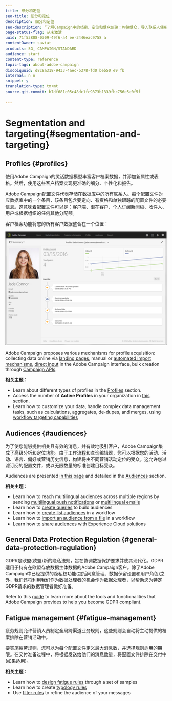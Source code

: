 ```yaml
---
title: 细分和定位
seo-title: 细分和定位
description: 细分和定位
seo-description: “了解Campaign中的档案、定位和受众创建：构建受众，导入联系人使用Experience Cloud解决方案共享受众，避免营销疲劳”。
page-status-flag: 从未激活
uuid: 71f53808-0309-49f6-a4 ee-3446eac9758 a
contentOwner: saviat
products: SG_ CAMPAIGN/STANDARD
audience: start
content-type: reference
topic-tags: about-adobe-campaign
discoiquuid: d8c8a318-9433-4aec-b378-fd0 beb50 e9 fb
internal: n n
snippet: y
translation-type: tm+mt
source-git-commit: b7df681c05c48dc1fc9873b1339fbc756e5e0f5f

---
```



# Segmentation and targeting{#segmentation-and-targeting}

## Profiles {#profiles}

使用Adobe Campaign的灵活数据模型丰富客户档案数据，并添加新属性或表格。然后，使用这些客户档案实现更准确的细分、个性化和报告。

Adobe Campaign配置文件代表存储在数据库中的所有联系人。每个配置文件对应数据库中的一个条目，该条目包含要定向、有资格和单独跟踪的配置文件的必要信息。这意味着配置文件可以是：客户端、潜在客户、个人订阅新闻稿、收件人、用户或根据组织的任何其他分配额。

客户档案功能将您的所有客户数据整合在一个位置：

![](assets/mkt_hist_view.png)

Adobe Campaign proposes various mechanisms for profile acquisition: collecting data online via [landing pages](../../channels/using/about-landing-pages.md), manual or [automated import mechanisms](../../automating/using/about-data-import-and-export.md), [direct input](../../audiences/using/creating-profiles.md) in the Adobe Campaign interface, bulk creation through [Campaign APIs](https://docs.campaign.adobe.com/doc/standard/en/api/ACS_API.html).

**相关主题：**

* Learn about different types of profiles in the [Profiles](../../audiences/using/about-profiles.md) section.
* Access the number of **Active Profiles** in your organization in [this section](../../audiences/using/active-profiles.md).
* Learn how to customize your data, handle complex data management tasks, such as calculations, aggregates, de-dupes, and merges, using [workflow targeting capabilities](../../automating/using/about-targeting-activities.md)

## Audiences {#audiences}

为了使您能够提供相关且有效的消息，并有效地吸引客户，Adobe Campaign集成了高级分析和定位功能。由于工作流程和查询编辑器，您可以根据您的活动、活动、语言、偏好或营销历史信息，构建将由不同营销活动定位的受众。这允许您过滤订阅的配置文件，或以无限数量的标准创建目标受众。

Audiences are presented [in this page](../../audiences/using/about-audiences.md) and detailed in the [Audiences](../../audiences/using/creating-audiences.md) section.

**相关主题：**

* Learn how to reach multilingual audiences across multiple regions by sending [multilingual push notifications](../../channels/using/creating-a-multilingual-push-notification.md) or [multilingual emails](../../channels/using/creating-a-multilingual-email.md)
* Learn how to [create queries](../../audiences/using/creating-audiences.md#creating-query-audiences) to build audiences
* Learn how to [create list audiences](../../audiences/using/creating-audiences.md#creating-list-audiences) in a workflow
* Learn how to [import an audience from a file](../../audiences/using/creating-audiences.md#creating-file-audiences) in a workflow
* Learn how to [share audiences](../../audiences/using/creating-audiences.md#creating-experience-cloud-audiences) with Experience Cloud solutions

## General Data Protection Regulation {#general-data-protection-regulation}

GDPR是欧盟(欧盟)新的隐私法规，旨在协调数据保护要求并使其现代化。GDPR适用于持有在欧盟存放数据主体数据的Adobe Campaign客户。除了Adobe Campaign中已经提供的隐私权功能(包括同意管理、数据保留设置和用户角色)之外，我们还将利用我们作为数据处理者的机会作为数据处理者，以帮助您为特定GDPR请求的数据管理者做好准备。

Refer to this [guide](https://docs.campaign.adobe.com/doc/standard/getting_started/en/ACS_GDPR.html) to learn more about the tools and functionalities that Adobe Campaign provides to help you become GDPR compliant.

## Fatigue management {#fatigue-management}

疲劳规则允许营销人员制定全局跨渠道业务规则，这些规则会自动将主动提供的档案排除在营销活动中。

要实施疲劳规则，您可以为每个配置文件定义最大消息数，并选择规则适用的期限。在交付准备过程中，将根据发送给他们的消息数量，将配置文件排除在交付中(如果适用)。

**相关主题：**

* Learn how to [design fatigue rules](../../administration/using/fatigue-rules.md#examples) through a set of samples
* Learn how to create [typology rules](../../administration/using/about-typology-rules.md)
* Use [filter rules](../../administration/using/filtering-rules.md) to refine the audience of your messages
